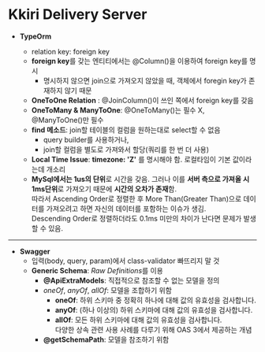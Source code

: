 # Kkiri Delivery Server

- **TypeOrm**

  - relation key: foreign key
  - **foreign key**를 갖는 엔티티에서는 @Column()을 이용하여 foreign key를 명시
    - 명시하지 않으면 join으로 가져오지 않았을 때, 객체에서 foregin key가 존재하지 않기 때문
  - **OneToOne Relation** : @JoinColumn()이 쓰인 쪽에서 foreign key를 갖음
  - **OneToMany & ManyToOne**: @OneToMany()는 필수 X, @ManyToOne()만 필수
  - **find 메소드**: join할 테이블의 컬럼을 원하는대로 select할 수 없음
    - query builder를 사용하거나,
    - join할 컬럼을 별도로 가져와서 할당(쿼리를 한 번 더 사용)
  - **Local Time Issue**: **timezone: 'Z'** 를 명시해야 함. 로컬타임이 기본 값이라는데 개소리
  - **MySql에서는 1us의 단위**로 시간을 갖음. 그러나 이를 **서버 측으로 가져올 시 1ms단위**로 가져오기 때문에 **시간의 오차가 존재**함.  
    따라서 Ascending Order로 정렬한 후 More Than(Greater Than)으로 데이터를 가져오려고 하면 자신의 데이터를 포함하는 이슈가 생김.  
    Descending Order로 정렬하더라도 0.1ms 미만의 차이가 난다면 문제가 발생할 수 있음.

---

- **Swagger**
  - 입력(body, query, param)에서 class-validator 빠뜨리지 말 것
  - **Generic Schema**: *Raw Definitions*를 이용
    - **@ApiExtraModels**: 직접적으로 참조할 수 없는 모델을 정의
    - _oneOf_, _anyOf_, _allOf_: 모델을 조합하기 위함
      - **oneOf**: 하위 스키마 중 정확히 하나에 대해 값의 유효성을 검사합니다.
      - **anyOf**: (하나 이상의) 하위 스키마에 대해 값의 유효성을 검사합니다.
      - **allOf**: 모든 하위 스키마에 대해 값의 유효성을 검사합니다.  
        다양한 상속 관련 사용 사례를 다루기 위해 OAS 3에서 제공하는 개념
    - **@getSchemaPath**: 모델을 참조하기 위함
